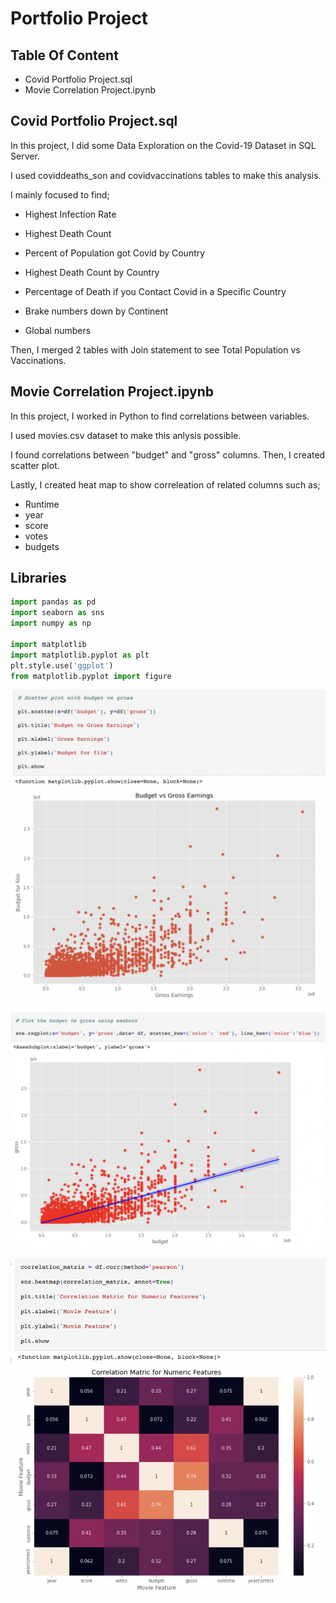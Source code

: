 # Portfolio Project




##  Table Of Content

- Covid Portfolio Project.sql
- Movie Correlation Project.ipynb
## Covid Portfolio Project.sql

In this project, I did some Data Exploration on the Covid-19 Dataset in SQL Server.

I used coviddeaths_son and covidvaccinations tables to make this analysis. 

I mainly focused to find;

- Highest Infection Rate

- Highest Death Count

- Percent of Population got Covid by Country

- Highest Death Count by Country

- Percentage of Death if you Contact Covid in a Specific Country

- Brake numbers down by Continent

- Global numbers

Then, I merged 2 tables with Join statement to see Total Population vs Vaccinations. 
## Movie Correlation Project.ipynb

In this project, I worked in Python to find correlations between variables.

I used movies.csv dataset to make this anlysis possible.

I found correlations between "budget" and "gross" columns. Then, I created scatter plot.

Lastly, I created heat map to show correleation of related columns such as;

- Runtime
- year
- score
- votes
- budgets 



## Libraries 

```python
import pandas as pd
import seaborn as sns
import numpy as np

import matplotlib 
import matplotlib.pyplot as plt
plt.style.use('ggplot')
from matplotlib.pyplot import figure
```
![](sc1.png)

![](sc2.png)

![](sc3.png)
